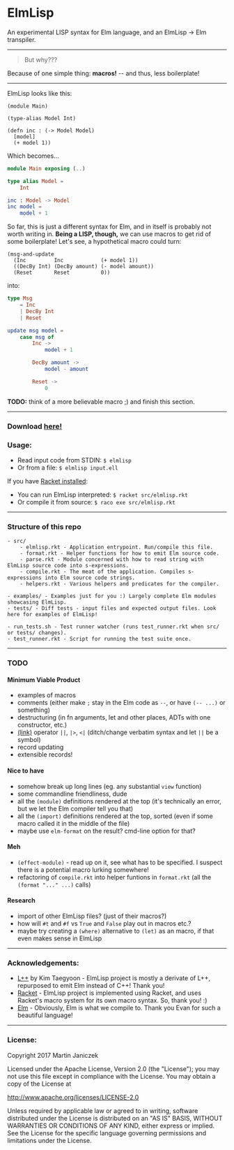 # ElmLisp
An experimental LISP syntax for Elm language, and an ElmLisp → Elm transpiler. 

----

> But why???

Because of one simple thing: **macros!** -- and thus, less boilerplate!

----

ElmLisp looks like this:

```racket
(module Main)

(type-alias Model Int)

(defn inc : (-> Model Model)
  [model]
  (+ model 1))
```

Which becomes...

```elm
module Main exposing (..)

type alias Model =
    Int

inc : Model -> Model
inc model =
    model + 1
```

So far, this is just a different syntax for Elm, and in itself is probably not worth writing in. **Being a LISP, though,** we can use macros to get rid of some boilerplate! Let's see, a hypothetical macro could turn:

```racket
(msg-and-update
  (Inc         Inc            (+ model 1))
  ((DecBy Int) (DecBy amount) (- model amount))
  (Reset       Reset          0))
```

into:

```elm
type Msg
    = Inc
    | DecBy Int
    | Reset

update msg model =
    case msg of
        Inc ->
            model + 1

        DecBy amount ->
            model - amount

        Reset ->
            0
```

**TODO:** think of a more believable macro ;) and finish this section.

----

### Download [here!](https://github.com/Janiczek/elmlisp/releases)

### Usage:

- Read input code from STDIN: `$ elmlisp`
- Or from a file: `$ elmlisp input.ell`

If you have [Racket installed](https://download.racket-lang.org/):

- You can run ElmLisp interpreted: `$ racket src/elmlisp.rkt`
- Or compile it from source: `$ raco exe src/elmlisp.rkt`

----

### Structure of this repo

```
- src/
    - elmlisp.rkt - Application entrypoint. Run/compile this file.
    - format.rkt - Helper functions for how to emit Elm source code.
    - parse.rkt - Module concerned with how to read string with ElmLisp source code into s-expressions.
    - compile.rkt - The meat of the application. Compiles s-expressions into Elm source code strings.
    - helpers.rkt - Various helpers and predicates for the compiler.

- examples/ - Examples just for you :) Largely complete Elm modules showcasing ElmLisp.
- tests/ - Diff tests - input files and expected output files. Look here for examples of ElmLisp!

- run_tests.sh - Test runner watcher (runs test_runner.rkt when src/ or tests/ changes).
- test_runner.rkt - Script for running the test suite once.
```

----

### TODO

#### Minimum Viable Product

- examples of macros
- comments (either make `;` stay in the Elm code as `--`, or have `(-- ...)` or something)
- destructuring (in fn arguments, let and other places, ADTs with one constructor, etc.)
- [(link)](https://www.reddit.com/r/Racket/comments/6sco7r/disabling_verbatim_behaviour/) operator `||`, `|>`, `<|` (ditch/change verbatim syntax and let `||` be a symbol)
- record updating
- extensible records!

#### Nice to have
- somehow break up long lines (eg. any substantial `view` function)
- some commandline friendliness, dude
- all the `(module)` definitions rendered at the top (it's technically an error, but we let the Elm compiler tell you that)
- all the `(import)` definitions rendered at the top, sorted (even if some macro called it in the middle of the file)
- maybe use `elm-format` on the result? cmd-line option for that?

#### Meh
- `(effect-module)` - read up on it, see what has to be specified. I suspect there is a potential macro lurking somewhere!
- refactoring of `compile.rkt` into helper funtions in `format.rkt` (all the `(format "..." ...)` calls)

#### Research
- import of other ElmLisp files? (just of their macros?)
- how will `#t` and `#f` vs `True` and `False` play out in macros etc.?
- maybe try creating a `(where)` alternative to `(let)` as an macro, if that even makes sense in ElmLisp

----

### Acknowledgements:

- [L++](https://bitbucket.org/ktg/l) by Kim Taegyoon - ElmLisp project is mostly a derivate of L++, repurposed to emit Elm instead of C++! Thank you!
- [Racket](https://racket-lang.org/) - ElmLisp project is implemented using Racket, and uses Racket's macro system for its own macro syntax. So, thank you! :)
- [Elm](http://elm-lang.org/) - Obviously, Elm is what we compile to. Thank you Evan for such a beautiful language!

----

### License:

Copyright 2017 Martin Janiczek

Licensed under the Apache License, Version 2.0 (the "License"); you may not use this file except in compliance with the License. You may obtain a copy of the License at

http://www.apache.org/licenses/LICENSE-2.0

Unless required by applicable law or agreed to in writing, software distributed under the License is distributed on an "AS IS" BASIS, WITHOUT WARRANTIES OR CONDITIONS OF ANY KIND, either express or implied. See the License for the specific language governing permissions and limitations under the License.
